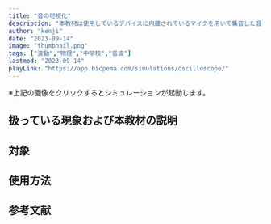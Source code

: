 ```yaml
---
title: "音の可視化"
description: "本教材は使用しているデバイスに内蔵されているマイクを用いて集音した音を可視化し、観察するためのシミュレーション教材です。"
author: "kenji"
date: "2023-09-14"
image: "thumbnail.png"
tags: ["波動","物理","中学校","音波"]
lastmod: "2023-09-14"
playLink: "https://app.bicpema.com/simulations/oscilloscope/"
---
```


※上記の画像をクリックするとシミュレーションが起動します。

## 扱っている現象および本教材の説明

## 対象

## 使用方法

## 参考文献

